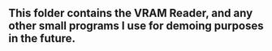 ## This folder contains the VRAM Reader, and any other small programs I use for demoing purposes in the future.
